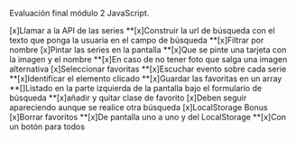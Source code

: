 Evaluación final módulo 2 JavaScript.

[x]Llamar a la API de las series
**[x]Construir la url de búsqueda con el texto que ponga la usuaria en el campo de búsqueda
**[x]Filtrar por nombre
[x]Pintar las series en la pantalla
**[x]Que se pinte una tarjeta con la imagen y el nombre
**[x]En caso de no tener foto que salga una imagen alternativa
[x]Seleccionar favoritas
**[x]Escuchar evento sobre cada serie
**[x]Identificar el elemento clicado
**[x]Guardar las favoritas en un array
**[]Listado en la parte izquierda de la pantalla bajo el formulario de búsqueda
**[x]añadir y quitar clase de favorito
[x]Deben seguir apareciendo aunque se realice otra búsqueda
[x]LocalStorage
Bonus
[x]Borrar favoritos
**[x]De pantalla uno a uno y del LocalStorage
\*\*[x]Con un botón para todos
